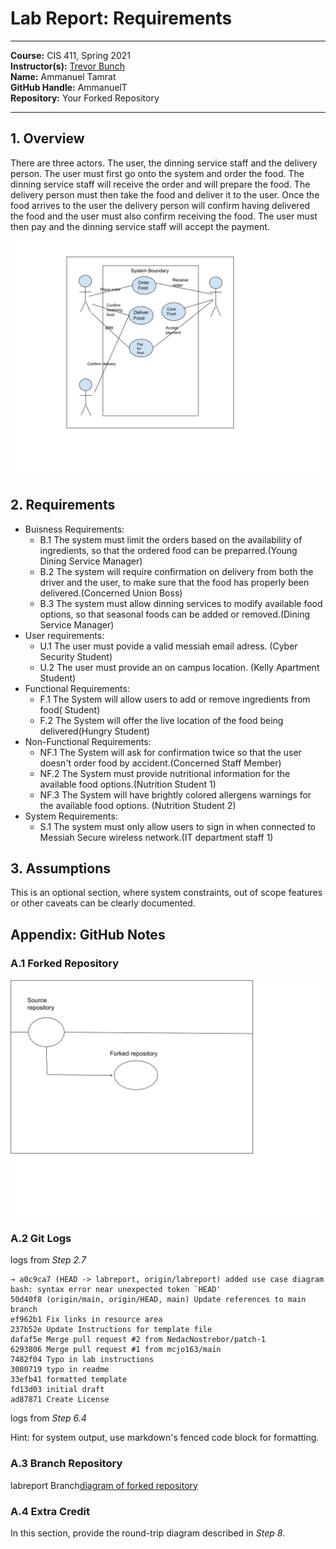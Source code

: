 # Lab Report: Requirements
___
**Course:** CIS 411, Spring 2021  
**Instructor(s):** [Trevor Bunch](https://github.com/trevordbunch)  
**Name:** Ammanuel Tamrat  
**GitHub Handle:** AmmanuelT  
**Repository:** Your Forked Repository  
___

## 1. Overview
There are three actors. The user, the dinning service staff and the delivery person. The user must first go onto the system and order the food. The dinning service staff will receive the order and will prepare the food. The delivery person must then take the food and deliver it to the user. Once the food arrives to the user the delivery person will confirm having delivered the food and the user must also confirm receiving the food. The user must then pay and the dinning service staff will accept the payment.

![Use Case Diagram](/assets/useCase.svg)  


## 2. Requirements
- Buisness Requirements:
    - B.1 The system must limit the orders based on the availability of ingredients, so that the ordered food can be preparred.(Young Dining Service Manager)
    - B.2 The system will require confirmation on delivery from both the driver and the user, to make sure that the food has properly been delivered.(Concerned Union Boss)
    - B.3 The system must allow dinning services to modify available food options, so that seasonal foods can be added or removed.(Dining Service Manager)
- User requirements:
    - U.1 The user must povide a valid messiah email adress. (Cyber Security Student)
    - U.2 The user must provide an on campus location. (Kelly Apartment Student)
- Functional Requirements:
    - F.1 The System will allow users to add or remove ingredients from food( Student)
    - F.2 The System will offer the live location of the food being delivered(Hungry Student)
- Non-Functional Requirements:
    - NF.1 The System will ask for confirmation twice so that the user doesn't order food by accident.(Concerned Staff Member)
    - NF.2 The System must provide nutritional information for the available food options.(Nutrition Student 1)
    - NF.3 The System will have brightly colored allergens warnings for the available food options. (Nutrition Student 2)
- System Requirements:
    - S.1 The system must only allow users to sign in when connected to Messiah Secure wireless network.(IT department staff 1)

## 3. Assumptions
This is an optional section, where system constraints, out of scope features or other caveats can be clearly documented.  

## Appendix: GitHub Notes

### A.1 Forked Repository
![diagram of forked repository](/assets/forkedRepo.svg)

### A.2 Git Logs
logs from *Step 2.7*

```
→ a0c9ca7 (HEAD -> labreport, origin/labreport) added use case diagram
bash: syntax error near unexpected token `HEAD'
50d40f8 (origin/main, origin/HEAD, main) Update references to main branch
ef962b1 Fix links in resource area
237b52e Update Instructions for template file
dafaf5e Merge pull request #2 from NedacNostrebor/patch-1
6293806 Merge pull request #1 from mcjo163/main
7482f04 Typo in lab instructions
3080719 typo in readme
33efb41 formatted template
fd13d03 initial draft
ad87871 Create License
```

logs from *Step 6.4*



Hint: for system output, use markdown's fenced code block for formatting.

### A.3 Branch Repository
labreport Branch[diagram of forked repository](/assets/labereportBranch.svg)

### A.4 Extra Credit
In this section, provide the round-trip diagram described in *Step 8*.